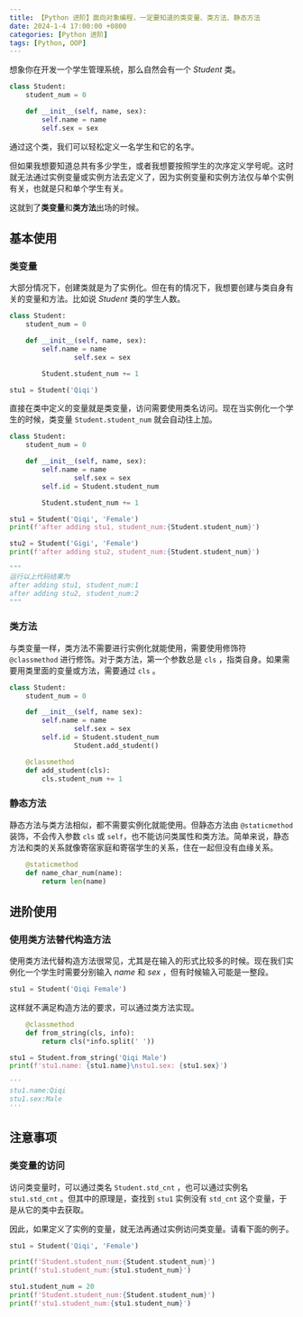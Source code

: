 ```yaml
---
title: 【Python 进阶】面向对象编程，一定要知道的类变量、类方法、静态方法
date: 2024-1-4 17:00:00 +0800
categories: [Python 进阶]
tags: [Python, OOP]
---
```


想象你在开发一个学生管理系统，那么自然会有一个 *Student* 类。

```python
class Student:
    student_num = 0

    def __init__(self, name, sex):
        self.name = name
        self.sex = sex
```

通过这个类，我们可以轻松定义一名学生和它的名字。

但如果我想要知道总共有多少学生，或者我想要按照学生的次序定义学号呢。这时就无法通过实例变量或实例方法去定义了，因为实例变量和实例方法仅与单个实例有关，也就是只和单个学生有关。

这就到了**类变量**和**类方法**出场的时候。

## 基本使用

### 类变量

大部分情况下，创建类就是为了实例化。但在有的情况下，我想要创建与类自身有关的变量和方法。比如说 *Student* 类的学生人数。

```python
class Student:
    student_num = 0

    def __init__(self, name, sex):
        self.name = name
				self.sex = sex

        Student.student_num += 1

stu1 = Student('Qiqi')
```

直接在类中定义的变量就是类变量，访问需要使用类名访问。现在当实例化一个学生的时候，类变量 `Student.student_num` 就会自动往上加。

```python
class Student:
    student_num = 0

    def __init__(self, name, sex):
        self.name = name
				self.sex = sex
        self.id = Student.student_num

        Student.student_num += 1

stu1 = Student('Qiqi', 'Female')
print(f'after adding stu1, student_num:{Student.student_num}')

stu2 = Student('Gigi', 'Female')
print(f'after adding stu2, student_num:{Student.student_num}')

"""
运行以上代码结果为
after adding stu1, student_num:1
after adding stu2, student_num:2
"""
```

### 类方法

与类变量一样，类方法不需要进行实例化就能使用，需要使用修饰符 `@classmethod` 进行修饰。对于类方法，第一个参数总是 `cls` ，指类自身。如果需要用类里面的变量或方法，需要通过 `cls` 。

```python
class Student:
    student_num = 0

    def __init__(self, name sex):
        self.name = name
				self.sex = sex
        self.id = Student.student_num
				Student.add_student()

    @classmethod
    def add_student(cls):
        cls.student_num += 1
```

### 静态方法

静态方法与类方法相似，都不需要实例化就能使用。但静态方法由 `@staticmethod` 装饰，不会传入参数 `cls` 或 `self`，也不能访问类属性和类方法。简单来说，静态方法和类的关系就像寄宿家庭和寄宿学生的关系，住在一起但没有血缘关系。

```python
    @staticmethod
    def name_char_num(name):
        return len(name)
```

## 进阶使用

### 使用类方法替代构造方法

使用类方法代替构造方法很常见，尤其是在输入的形式比较多的时候。现在我们实例化一个学生时需要分别输入 *name* 和 *sex* ，但有时候输入可能是一整段。

```python
stu1 = Student('Qiqi Female')
```

这样就不满足构造方法的要求，可以通过类方法实现。

```python
    @classmethod
    def from_string(cls, info):
        return cls(*info.split(' '))

stu1 = Student.from_string('Qiqi Male')
print(f'stu1.name: {stu1.name}\nstu1.sex: {stu1.sex}')

'''
stu1.name:Qiqi
stu1.sex:Male
'''
```

## 注意事项

### 类变量的访问

访问类变量时，可以通过类名 `Student.std_cnt` ，也可以通过实例名 `stu1.std_cnt` 。但其中的原理是，查找到 `stu1` 实例没有 `std_cnt` 这个变量，于是从它的类中去获取。

因此，如果定义了实例的变量，就无法再通过实例访问类变量。请看下面的例子。

```python
stu1 = Student('Qiqi', 'Female')

print(f'Student.student_num:{Student.student_num}')
print(f'stu1.student_num:{stu1.student_num}')

stu1.student_num = 20
print(f'Student.student_num:{Student.student_num}')
print(f'stu1.student_num:{stu1.student_num}')
```